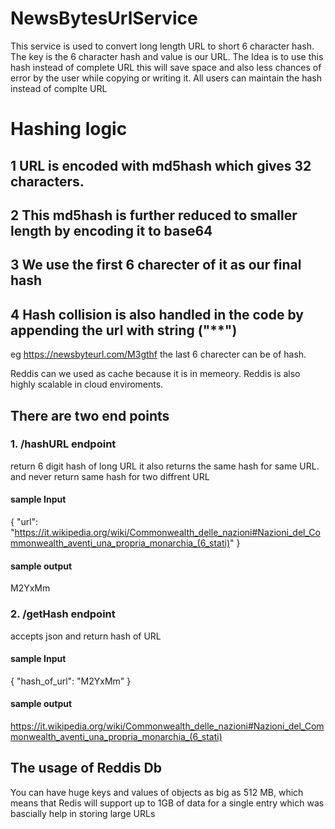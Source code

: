 # NewsBytesUrlService
This service is used to convert long length URL to short 6 character hash.
The key is the 6 character hash and value is our URL.
The Idea is to use this hash instead of complete URL this will save space and also less chances of error by the user while copying or writing  it.
All users can maintain the hash instead of complte URL

# Hashing logic
## 1 URL is encoded with md5hash which gives 32 characters.
## 2 This md5hash is further reduced to smaller length by encoding it to base64
## 3 We use the first 6 charecter of it as our final hash
## 4 Hash collision is also handled in the code by appending the url with string ("**")

eg https://newsbyteurl.com/M3gthf
the last 6 charecter can be of hash.

Reddis can we used as cache because it is in memeory. Reddis is also highly scalable in cloud enviroments. 


## There are two end points

### 1. /hashURL endpoint
return 6 digit hash of long URL
it also returns the same hash for same URL.
and never return same hash for two diffrent URL


#### sample Input
{
   "url": "https://it.wikipedia.org/wiki/Commonwealth_delle_nazioni#Nazioni_del_Commonwealth_aventi_una_propria_monarchia_(6_stati)"
}
#### sample output
M2YxMm


### 2. /getHash  endpoint
accepts json and return hash of URL


#### sample Input
{
   "hash_of_url": "M2YxMm"
}
#### sample output
https://it.wikipedia.org/wiki/Commonwealth_delle_nazioni#Nazioni_del_Commonwealth_aventi_una_propria_monarchia_(6_stati)


## The usage of Reddis Db 
You can have huge keys and values of objects as big as 512 MB, which means that Redis will support up to 1GB of data for a single entry 
which was  bascially help in storing large URLs
